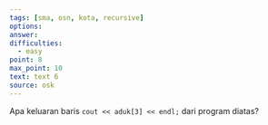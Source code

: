 ```yaml
---
tags: [sma, osn, kota, recursive]
options: 
answer: 
difficulties:
  - easy
point: 8
max_point: 10
text: text 6
source: osk
---
```


Apa keluaran baris `cout << aduk[3] << endl;` dari program diatas?
